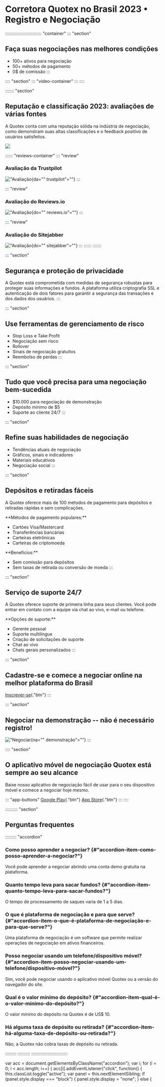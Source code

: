 # Corretora Quotex no Brasil 2023 • Registro e Negociação

::::::::::::::::::::::::::::: \"container\"
::: \"section\"
## Faça suas negociações nas melhores condições

-   100+ ativos para negociação
-   50+ métodos de pagamento
-   0\$ de comissão
:::

:::: \"section\"
::: \"video-container\"
:::
::::

::::::: \"section\"
## Reputação e classificação 2023: avaliações de várias fontes

A Quotex conta com uma reputação sólida na indústria de negociação, como
demonstram suas altas classificações e o feedback positivo de usuários
satisfeitos.

[![](https://static.quotex.io/files/12_en/300_250.jpg)](https://traff.sbs/brokerqxlid)

:::::: \"reviews-container\"
::: \"review\"
### Avaliação da Trustpilot

!["Avaliação](\%22trustpilot.png\%22){da="" trustpilot"=""}
:::

::: \"review\"
### Avaliação do Reviews.io

!["Avaliação](\%22reviews.io.png\%22){do="" reviews.io"=""}
:::

::: \"review\"
### Avaliação do Sitejabber

!["Avaliação](\%22sitejabber.png\%22){do="" sitejabber"=""}
:::
::::::
:::::::

::: \"section\"
## Segurança e proteção de privacidade

A Quotex está comprometida com medidas de segurança robustas para
proteger suas informações e fundos. A plataforma utiliza criptografia
SSL e autenticação de dois fatores para garantir a segurança das
transações e dos dados dos usuários.
:::

::: \"section\"
## Use ferramentas de gerenciamento de risco

-   Stop Loss e Take Profit
-   Negociação sem risco
-   Rollover
-   Sinais de negociação gratuitos
-   Reembolso de perdas
:::

::: \"section\"
## Tudo que você precisa para uma negociação bem-sucedida

-   \$10.000 para negociação de demonstração
-   Depósito mínimo de \$5
-   Suporte ao cliente 24/7
:::

::: \"section\"
## Refine suas habilidades de negociação

-   Tendências atuais de negociação
-   Gráficos, sinais e indicadores
-   Materiais educativos
-   Negociação social
:::

::: \"section\"
## Depósitos e retiradas fáceis

A Quotex oferece mais de 100 métodos de pagamento para depósitos e
retiradas rápidas e sem complicações.

\*\*Métodos de pagamento populares:\*\*

-   Cartões Visa/Mastercard
-   Transferências bancárias
-   Carteiras eletrônicas
-   Carteiras de criptomoeda

\*\*Benefícios:\*\*

-   Sem comissão para depósitos
-   Sem taxas de retirada ou conversão de moeda
:::

::: \"section\"
## Serviço de suporte 24/7

A Quotex oferece suporte de primeira linha para seus clientes. Você pode
entrar em contato com a equipe via chat ao vivo, e-mail ou telefone.

\*\*Opções de suporte:\*\*

-   Gerente pessoal
-   Suporte multilíngue
-   Criação de solicitações de suporte
-   Chat ao vivo
-   Chats gerais personalizados
:::

::: \"section\"
## Cadastre-se e comece a negociar online na melhor plataforma do Brasil

[Inscrever-se](\%22https://traff.sbs/brokerqxsignup\%22){."btn"}
:::

::: \"section\"
## Negociar na demonstração -- não é necessário registro!

!["Negociar](\%22demo.png\%22){na="" demonstração"=""}
:::

:::: \"section\"
## O aplicativo móvel de negociação Quotex está sempre ao seu alcance

Baixe nosso aplicativo de negociação fácil de usar para o seu
dispositivo móvel e comece a negociar hoje mesmo.

::: \"app-buttons\"
[Google
Play](\%22https://play.google.com/store/apps/details?id=net.mobidex.quotex\%22){."btn"}
[App
Store](\%22https://apps.apple.com/us/app/quotex-trade-and-invest/id1547799191\%22){."btn"}
:::
::::

:::::::::: \"section\"
## Perguntas frequentes

::::::::: \"accordion\"
### Como posso aprender a negociar? {#"accordion-item-como-posso-aprender-a-negociar?"}




Você pode aprender a negociar abrindo uma conta demo gratuita na
plataforma.




### Quanto tempo leva para sacar fundos? {#"accordion-item-quanto-tempo-leva-para-sacar-fundos?"}




O tempo de processamento de saques varia de 1 a 5 dias.




### O que é plataforma de negociação e para que serve? {#"accordion-item-o-que-é-plataforma-de-negociação-e-para-que-serve?"}




Uma plataforma de negociação é um software que permite realizar
operações de negociação em ativos financeiros.




### Posso negociar usando um telefone/dispositivo móvel? {#"accordion-item-posso-negociar-usando-um-telefone/dispositivo-móvel?"}




Sim, você pode negociar usando o aplicativo móvel Quotex ou a versão do
navegador do site.




### Qual é o valor mínimo do depósito? {#"accordion-item-qual-é-o-valor-mínimo-do-depósito?"}




O valor mínimo do depósito na Quotex é de US\$ 10.




### Há alguma taxa de depósito ou retirada? {#"accordion-item-há-alguma-taxa-de-depósito-ou-retirada?"}




Não, a Quotex não cobra taxas de depósito ou retirada.



:::::::::
::::::::::
:::::::::::::::::::::::::::::

var acc = document.getElementsByClassName("accordion"); var i; for
(i = 0; i \< acc.length; i++) { acc\[i\].addEventListener("click",
function() { this.classList.toggle("active"); var panel =
this.nextElementSibling; if (panel.style.display === "block") {
panel.style.display = "none"; } else {

